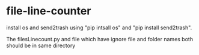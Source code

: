 # file-line-counter
install os and send2trash using "pip intsall os" and "pip install send2trash".

The filesLinecount.py and file which have ignore file and folder names both should be in same directory

